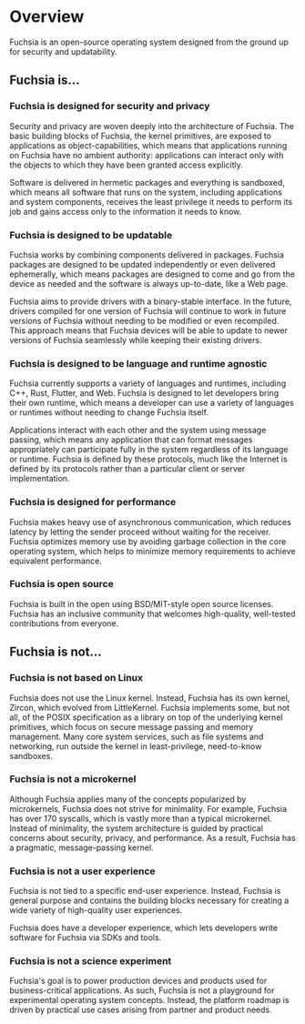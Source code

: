 # Overview

Fuchsia is an open-source operating system designed from the ground up for
security and updatability.

## Fuchsia is…

### Fuchsia is designed for security and privacy

Security and privacy are woven deeply into the architecture of Fuchsia.  The
basic building blocks of Fuchsia, the kernel primitives, are exposed to
applications as object-capabilities, which means that applications running on
Fuchsia have no ambient authority: applications can interact only with the
objects to which they have been granted access explicitly.

Software is delivered in hermetic packages and everything is sandboxed, which
means all software that runs on the system, including applications and system
components, receives the least privilege it needs to perform its job and gains
access only to the information it needs to know.

### Fuchsia is designed to be updatable 

Fuchsia works by combining components delivered in packages.  Fuchsia packages
are designed to be updated independently or even delivered ephemerally, which
means packages are designed to come and go from the device as needed and the
software is always up-to-date, like a Web page.

Fuchsia aims to provide drivers with a binary-stable interface. In the future,
drivers compiled for one version of Fuchsia will continue to work in future
versions of Fuchsia without needing to be modified or even recompiled.  This
approach means that Fuchsia devices will be able to update to newer versions of
Fuchsia seamlessly while keeping their existing drivers.

### Fuchsia is designed to be language and runtime agnostic

Fuchsia currently supports a variety of languages and runtimes, including C++,
Rust, Flutter, and Web.  Fuchsia is designed to let developers bring their own
runtime, which means a developer can use a variety of languages or runtimes
without needing to change Fuchsia itself.

Applications interact with each other and the system using message passing,
which means any application that can format messages appropriately can
participate fully in the system regardless of its language or runtime.  Fuchsia
is defined by these protocols, much like the Internet is defined by its
protocols rather than a particular client or server implementation.

### Fuchsia is designed for performance

Fuchsia makes heavy use of asynchronous communication, which reduces latency by
letting the sender proceed without waiting for the receiver.  Fuchsia optimizes
memory use by avoiding garbage collection in the core operating system, which
helps to minimize memory requirements to achieve equivalent performance.

### Fuchsia is open source

Fuchsia is built in the open using BSD/MIT-style open source licenses.
Fuchsia has an inclusive community that welcomes high-quality, well-tested
contributions from everyone.

## Fuchsia is not…

### Fuchsia is not based on Linux

Fuchsia does not use the Linux kernel.  Instead, Fuchsia has its own kernel,
Zircon, which evolved from LittleKernel.  Fuchsia implements some, but not all,
of the POSIX specification as a library on top of the underlying kernel
primitives, which focus on secure message passing and memory management.  Many
core system services, such as file systems and networking, run outside the
kernel in least-privilege, need-to-know sandboxes.

### Fuchsia is not a microkernel

Although Fuchsia applies many of the concepts popularized by microkernels,
Fuchsia does not strive for minimality.  For example, Fuchsia has over 170
syscalls, which is vastly more than a typical microkernel.  Instead of
minimality, the system architecture is guided by practical concerns about
security, privacy, and performance.  As a result, Fuchsia has a pragmatic,
message-passing kernel.

### Fuchsia is not a user experience

Fuchsia is not tied to a specific end-user experience.  Instead, Fuchsia is
general purpose and contains the building blocks necessary for creating a wide
variety of high-quality user experiences.

Fuchsia does have a developer experience, which lets developers write software
for Fuchsia via SDKs and tools.

### Fuchsia is not a science experiment

Fuchsia's goal is to power production devices and products used for
business-critical applications.  As such, Fuchsia is not a playground for
experimental operating system concepts.  Instead, the platform roadmap is driven
by practical use cases arising from partner and product needs.